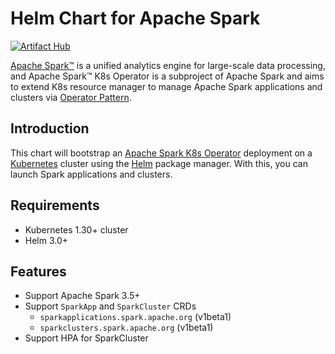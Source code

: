 <!--
 Licensed to the Apache Software Foundation (ASF) under one
 or more contributor license agreements.  See the NOTICE file
 distributed with this work for additional information
 regarding copyright ownership.  The ASF licenses this file
 to you under the Apache License, Version 2.0 (the
 "License"); you may not use this file except in compliance
 with the License.  You may obtain a copy of the License at

   http://www.apache.org/licenses/LICENSE-2.0

 Unless required by applicable law or agreed to in writing,
 software distributed under the License is distributed on an
 "AS IS" BASIS, WITHOUT WARRANTIES OR CONDITIONS OF ANY
 KIND, either express or implied.  See the License for the
 specific language governing permissions and limitations
 under the License.
 -->

# Helm Chart for Apache Spark

[![Artifact Hub](https://img.shields.io/endpoint?url=https://artifacthub.io/badge/repository/spark-kubernetes-operator)](https://artifacthub.io/packages/search?repo=spark-kubernetes-operator)

[Apache Spark™](https://spark.apache.org/) is a unified analytics engine for large-scale data processing, and
Apache Spark™ K8s Operator is a subproject of Apache Spark and
aims to extend K8s resource manager to manage Apache Spark applications and clusters via
[Operator Pattern](https://kubernetes.io/docs/concepts/extend-kubernetes/operator/).

## Introduction

This chart will bootstrap an [Apache Spark K8s Operator](https://apache.github.io/spark-kubernetes-operator/) deployment on a [Kubernetes](http://kubernetes.io)
cluster using the [Helm](https://helm.sh) package manager. With this, you can launch Spark applications and clusters.

## Requirements

- Kubernetes 1.30+ cluster
- Helm 3.0+

## Features

- Support Apache Spark 3.5+
- Support `SparkApp` and `SparkCluster` CRDs
  - `sparkapplications.spark.apache.org` (v1beta1)
  - `sparkclusters.spark.apache.org` (v1beta1)
- Support HPA for SparkCluster
